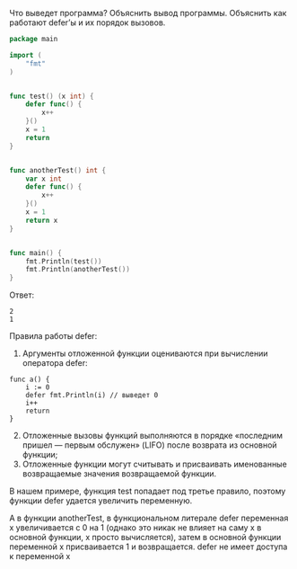 Что выведет программа? Объяснить вывод программы. Объяснить как работают defer’ы и их порядок вызовов.

```go
package main

import (
	"fmt"
)


func test() (x int) {
	defer func() {
		x++
	}()
	x = 1
	return
}


func anotherTest() int {
	var x int
	defer func() {
		x++
	}()
	x = 1
	return x
}


func main() {
	fmt.Println(test())
	fmt.Println(anotherTest())
}
```

Ответ:
```
2
1
```

Правила работы defer:

1. Аргументы отложенной функции оцениваются при вычислении оператора defer:
```
func a() {
    i := 0
    defer fmt.Println(i) // выведет 0
    i++
    return
}
```
2. Отложенные вызовы функций выполняются в порядке «последним пришел — первым обслужен» (LIFO) после возврата из основной функции;
3. Отложенные функции могут считывать и присваивать именованные возвращаемые значения возвращаемой функции.

В нашем примере, функция test попадает под третье правило, поэтому функции defer удается увеличить переменную.

А в функции anotherTest, в функциональном литерале defer переменная x увеличивается с 0 на 1 (однако это никак не влияет на саму x в основной функции, x просто вычисляется), затем в основной функции переменной x присваивается 1 и возвращается. defer не имеет доступа к переменной x